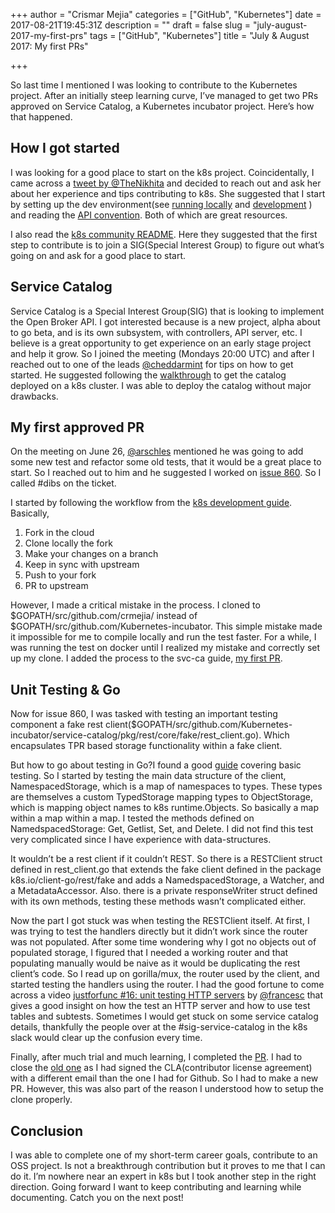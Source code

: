 +++
author = "Crismar Mejia"
categories = ["GitHub", "Kubernetes"]
date = 2017-08-21T19:45:31Z
description = ""
draft = false
slug = "july-august-2017-my-first-prs"
tags = ["GitHub", "Kubernetes"]
title = "July & August 2017: My first PRs"

+++


So last time I mentioned I was looking to contribute to the Kubernetes project. After an initially steep learning curve, I’ve managed to get two PRs approved on Service Catalog, a Kubernetes incubator project. Here’s how that happened.

## How I got started

I was looking for a good place to start on the k8s project. Coincidentally, I came across a [tweet by @TheNikhita](https://twitter.com/TheNikhita/status/872129013887664128) and decided to reach out and ask her about her experience and tips contributing to k8s. She suggested that I start by setting up the dev environment(see [running locally](https://github.com/kubernetes/community/blob/master/contributors/devel/running-locally.md) and [development](https://github.com/kubernetes/community/blob/master/contributors/devel/development.md) ) and reading the [API convention](https://github.com/kubernetes/community/blob/master/contributors/devel/api-conventions.md). Both of which are great resources.

I also read the [k8s community README](https://github.com/kubernetes/community#sigs). Here they suggested that the first step to contribute is to join a SIG(Special Interest Group) to figure out what’s going on and ask for a good place to start.

## Service Catalog

Service Catalog is a Special Interest Group(SIG) that is looking to implement the Open Broker API. I got interested because is a new project, alpha about to go beta, and is its own subsystem, with controllers, API server, etc. I believe is a great opportunity to get experience on an early stage project and help it grow. So I joined the meeting (Mondays 20:00 UTC) and after I reached out to one of the leads [@cheddarmint](https://twitter.com/cheddarmint) for tips on how to get started. He suggested following the [walkthrough](https://github.com/kubernetes-incubator/service-catalog/blob/master/docs/walkthrough.md) to get the catalog deployed on a k8s cluster. I was able to deploy the catalog without major drawbacks.

## My first approved PR

On the meeting on June 26, [@arschles](https://twitter.com/arschles) mentioned he was going to add some new test and refactor some old tests, that it would be a great place to start. So I reached out to him and he suggested I worked on [issue 860](https://github.com/kubernetes-incubator/service-catalog/issues/860). So I called #dibs on the ticket.

I started by following the workflow from the [k8s development guide](https://github.com/kubernetes/community/blob/master/contributors/devel/development.md). Basically,

1. Fork in the cloud
2. Clone locally the fork
3. Make your changes on a branch
4. Keep in sync with upstream
5. Push to your fork
6. PR to upstream

However, I made a critical mistake in the process. I cloned to $GOPATH/src/github.com/crmejia/ instead of $GOPATH/src/github.com/Kubernetes-incubator. This simple mistake made it impossible for me to compile locally and run the test faster. For a while, I was running the test on docker until I realized my mistake and correctly set up my clone. I added the process to the svc-ca guide, [my first PR](https://github.com/kubernetes-incubator/service-catalog/pull/1114).

## Unit Testing & Go

Now for issue 860, I was tasked with testing an important testing component a fake rest client($GOPATH/src/github.com/Kubernetes-incubator/service-catalog/pkg/rest/core/fake/rest_client.go). Which encapsulates TPR based storage functionality within a fake client.

But how to go about testing in Go?I found a good [guide](https://blog.codeship.com/testing-in-go/) covering basic testing. So I started by testing the main data structure of the client, NamespacedStorage, which is a map of namespaces to types. These types are themselves a custom TypedStorage mapping types to ObjectStorage, which is mapping object names to k8s runtime.Objects. So basically a map within a map within a map. I tested the methods defined on NamedspacedStorage: Get, Getlist, Set, and Delete. I did not find this test very complicated since I have experience with data-structures.

It wouldn’t be a rest client if it couldn’t REST. So there is a RESTClient struct defined in rest_client.go that extends the fake client defined in the package k8s.io/client-go/rest/fake and adds a NamedspacedStorage, a Watcher, and a MetadataAccessor. Also. there is a private responseWriter struct defined with its own methods, testing these methods wasn’t complicated either.

Now the part I got stuck was when testing the RESTClient itself. At first, I was trying to test the handlers directly but it didn’t work since the router was not populated. After some time wondering why I got no objects out of populated storage, I figured that I needed a working router and that populating manually would be naive as it would be duplicating the rest client’s code. So I read up on gorilla/mux, the router used by the client, and started testing the handlers using the router. I had the good fortune to come across a video [justforfunc #16: unit testing HTTP servers](https://www.youtube.com/watch?v=hVFEV-ieeew) by [@francesc](https://twitter.com/francesc) that gives a good insight on how the test an HTTP server and how to use test tables and subtests. Sometimes I would get stuck on some service catalog details, thankfully the people over at the #sig-service-catalog in the k8s slack would clear up the confusion every time.

Finally, after much trial and much learning, I completed the [PR](https://github.com/kubernetes-incubator/service-catalog/pull/1113). I had to close the [old one](https://github.com/kubernetes-incubator/service-catalog/pull/1009) as I had signed the CLA(contributor license agreement) with a different email than the one I had for Github. So I had to make a new PR. However, this was also part of the reason I understood how to setup the clone properly.

## Conclusion

I was able to complete one of my short-term career goals, contribute to an OSS project. Is not a breakthrough contribution but it proves to me that I can do it. I’m nowhere near an expert in k8s but I took another step in the right direction. Going forward I want to keep contributing and learning while documenting. Catch you on the next post!

